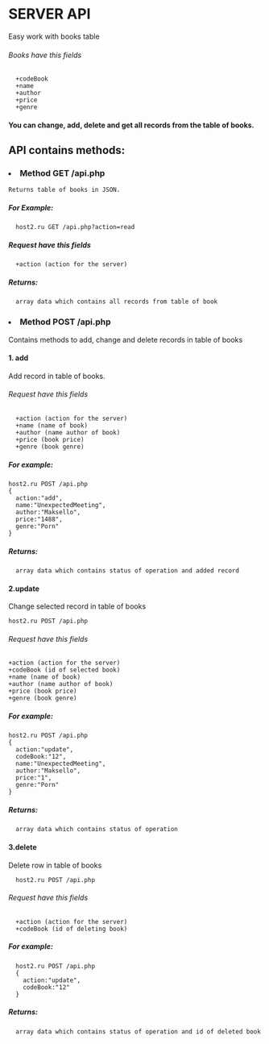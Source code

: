 SERVER API
============
Easy work with books table

###### Books have this fields
  ````
    +codeBook
    +name
    +author
    +price
    +genre
  ````
  #### You can change, add, delete and get all records from the table of books.

  API contains methods:
  -----------------------------------

  ### <li>Method GET /api.php
    Returns table of books in JSON.
  ##### For Example:
  
  ````
    host2.ru GET /api.php?action=read
  ````
  ##### Request have this fields
  ````
    +action (action for the server)
  ````
  ##### Returns:
  ````
    array data which contains all records from table of book
  ````
  
### <li>Method POST /api.php
Contains methods to add, change and delete records in table of books
#### 1. add
  Add record in table of books.

  ###### Request have this fields
  ````
    +action (action for the server)
    +name (name of book)
    +author (name author of book)
    +price (book price)
    +genre (book genre)
  ````
  ##### For example:
  ````
  host2.ru POST /api.php
  {
    action:"add",
    name:"UnexpectedMeeting",
    author:"Maksello",
    price:"1488",
    genre:"Porn"
  }

  ````
  ##### Returns:
  ````
    array data which contains status of operation and added record
  ````

#### 2.update
  Change selected record in table of books
  ````
  host2.ru POST /api.php
  ````
  ###### Request have this fields
  ````
  +action (action for the server)
  +codeBook (id of selected book)
  +name (name of book)
  +author (name author of book)
  +price (book price)
  +genre (book genre)
  ````
  ##### For example:
  ````
  host2.ru POST /api.php
  {
    action:"update",
    codeBook:"12",
    name:"UnexpectedMeeting",
    author:"Maksello",
    price:"1",
    genre:"Porn"
  }
  ````
##### Returns:
  ````
    array data which contains status of operation
  ````

#### 3.delete
  Delete row in table of books
  ````
    host2.ru POST /api.php
  ````
  ###### Request have this fields
  ````
    +action (action for the server)
    +codeBook (id of deleting book)
  ````
   ##### For example:
  ````
    host2.ru POST /api.php
    {
      action:"update",
      codeBook:"12"
    }
  ````
##### Returns:
  ````
    array data which contains status of operation and id of deleted book
  ````
  
  
